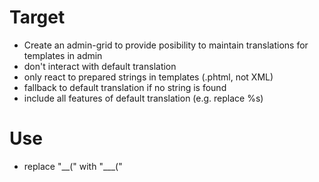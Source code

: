 # Target

* Create an admin-grid to provide posibility to maintain translations for templates in admin
* don't interact with default translation
* only react to prepared strings in templates (.phtml, not XML)
* fallback to default translation if no string is found
* include all features of default translation (e.g. replace %s)

# Use

* replace "\_\_(" with "\_\_\_("
